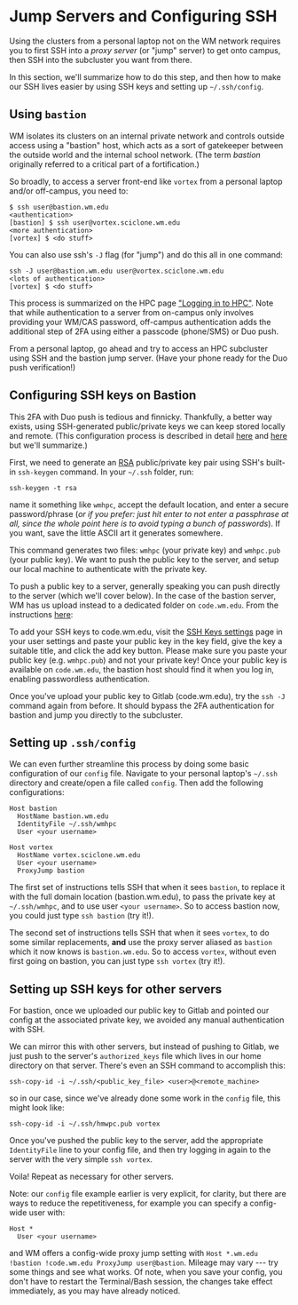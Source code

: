 # Jump Servers and Configuring SSH

Using the clusters from a personal laptop not on the WM network requires you to first SSH into a *proxy server* (or "jump" server) to get onto campus, then SSH into the subcluster you want from there.

In this section, we'll summarize how to do this step, and then how to make our SSH lives easier by using SSH keys and setting up `~/.ssh/config`.


## Using `bastion`

WM isolates its clusters on an internal private network and controls outside access using a "bastion" host, which acts as a sort of gatekeeper between the outside world and the internal school network.  (The term *bastion* originally referred to a critical part of a fortification.) 

So broadly, to access a server front-end like `vortex` from a personal laptop and/or off-campus, you need to:

```
$ ssh user@bastion.wm.edu
<authentication>
[bastion] $ ssh user@vortex.sciclone.wm.edu
<more authentication>
[vortex] $ <do stuff>
```

You can also use ssh's `-J` flag (for "jump") and do this all in one command:

```
ssh -J user@bastion.wm.edu user@vortex.sciclone.wm.edu
<lots of authentication>
[vortex] $ <do stuff>
```

This process is summarized on the HPC page ["Logging in to HPC"](https://www.wm.edu/offices/it/services/researchcomputing/using/connecting/).  Note that while authentication to a server from on-campus only involves providing your WM/CAS password, off-campus authentication adds the additional step of 2FA using either a passcode (phone/SMS) or Duo push.

From a personal laptop, go ahead and try to access an HPC subcluster using SSH and the bastion jump server.  (Have your phone ready for the Duo push verification!)


## Configuring SSH keys on Bastion

This 2FA with Duo push is tedious and finnicky.  Thankfully, a better way exists, using SSH-generated public/private keys we can keep stored locally and remote.  (This configuration process is described in detail [here](https://code.wm.edu/IT/bastion-host-instructions) and [here](https://wiki.osuosl.org/howtos/ssh_key_tutorial.html) but we'll summarize.)

First, we need to generate an [RSA](https://en.wikipedia.org/wiki/RSA_(cryptosystem)) public/private key pair using SSH's built-in `ssh-keygen` command.  In your `~/.ssh` folder, run:

```
ssh-keygen -t rsa
```

name it something like `wmhpc`, accept the default location, and enter a secure password/phrase (*or if you prefer: just hit enter to not enter a passphrase at all, since the whole point here is to avoid typing a bunch of passwords*).  If you want, save the little ASCII art it generates somewhere.

This command generates two files: `wmhpc` (your private key) and `wmhpc.pub` (your public key).  We want to push the public key to the server, and setup our local machine to authenticate with the private key.

To push a public key to a server, generally speaking you can push directly to the server (which we'll cover below).  In the case of the bastion server, WM has us upload instead to a dedicated folder on `code.wm.edu`.  From the instructions [here](https://code.wm.edu/IT/bastion-host-instructions):

To add your SSH keys to code.wm.edu, visit the [SSH Keys settings](https://code.wm.edu/-/profile/keys) page in your user settings and paste your public key in the key field, give the key a suitable title, and click the add key button. Please make sure you paste your public key (e.g. `wmhpc.pub`) and not your private key! Once your public key is available on `code.wm.edu`, the bastion host should find it when you log in, enabling passwordless authentication.

Once you've upload your public key to Gitlab (code.wm.edu), try the `ssh -J` command again from before.  It should bypass the 2FA authentication for bastion and jump you directly to the subcluster. 


## Setting up `.ssh/config`

We can even further streamline this process by doing some basic configuration of our `config` file.  Navigate to your personal laptop's `~/.ssh` directory and create/open a file called `config`.  Then add the following configurations:

```
Host bastion
  HostName bastion.wm.edu
  IdentityFile ~/.ssh/wmhpc
  User <your username>

Host vortex
  HostName vortex.sciclone.wm.edu
  User <your username>
  ProxyJump bastion
```

The first set of instructions tells SSH that when it sees `bastion`, to replace it with the full domain location (bastion.wm.edu), to pass the private key at `~/.ssh/wmhpc`, and to use user `<your username>`.  So to access bastion now, you could just type `ssh bastion` (try it!).

The second set of instructions tells SSH that when it sees `vortex`, to do some similar replacements, **and** use the proxy server aliased as `bastion` which it now knows is `bastion.wm.edu`.  So to access `vortex`, without even first going on bastion, you can just type `ssh vortex` (try it!).


## Setting up SSH keys for other servers

For bastion, once we uploaded our public key to Gitlab and pointed our config at the associated private key, we avoided any manual authentication with SSH.  

We can mirror this with other servers, but instead of pushing to Gitlab, we just push to the server's `authorized_keys` file which lives in our home directory on that server.  There's even an SSH command to accomplish this:

```
ssh-copy-id -i ~/.ssh/<public_key_file> <user>@<remote_machine>
```

so in our case, since we've already done some work in the `config` file, this might look like:

```
ssh-copy-id -i ~/.ssh/hmwpc.pub vortex
```

Once you've pushed the public key to the server, add the appropriate `IdentityFile` line to your config file, and then try logging in again to the server with the very simple `ssh vortex`.

Voila!  Repeat as necessary for other servers. 

Note: our `config` file example earlier is very explicit, for clarity, but there are ways to reduce the repetitiveness, for example you can specify a config-wide user with:

```
Host *
  User <your username>
```

and WM offers a config-wide proxy jump setting with `Host *.wm.edu !bastion !code.wm.edu ProxyJump user@bastion`.  Mileage may vary --- try some things and see what works.  Of note, when you save your config, you don't have to restart the Terminal/Bash session, the changes take effect immediately, as you may have already noticed.
